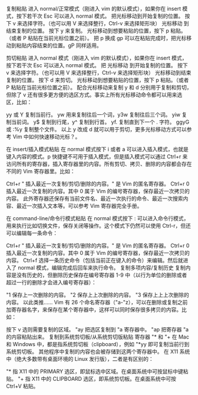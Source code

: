 复制粘贴
进入 normal/正常模式（刚进入 vim 的默认模式），如果你在 insert 模式，按下若干次 Esc 可以进入 normal 模式。
把光标移动到开始复制的位置。
按下 v 来选择字符。（也可以用 V 来选择整行，Ctrl-v 来选择矩形块）
光标移动 到结束复制的位置。
按下 y 来复制。
光标移动到想要粘贴的位置，按下 p 粘贴。（或者 P 粘贴在当前光标位置之前）。
把 p 换成 gp 可以在粘贴完成时，把光标移动到粘贴内容结束的位置。gP 同样适用。

剪切粘贴
进入 normal 模式（刚进入 vim 的默认模式），如果你在 insert 模式，按下若干次 Esc 可以进入 normal 模式。
把 光标移动 到开始复制的位置。
按下 v 来选择字符。（也可以用 V 来选择整行，Ctrl-v 来选择矩形块）
光标移动到结束复制的位置。
按下 d 来剪切。
光标移动到想要粘贴的位置，按下 p 粘贴。（或者 P 粘贴在当前光标位置之前）。
配合光标移动来复制
y 和 d 分别用于复制和剪切，但除了 v 还有很多更方便的选区方式。事实上所有光标移动命令都可以用来选区，比如：

yy 或 Y 复制当前行。
yw 用来复制往后一个词，y3w 复制往后三个词。
yiw 复制当前词。
y$ 复制到行尾，y^ 复制到行首。
yf. 复制直到下一个 . 字符。
ggyG 或 :%y 复制整个文件。
以上 y 改成 d 就可以用于剪切，更多光标移动方式可以参考 Vim 中如何快速移动光标？。

在 insert/插入模式粘贴
在 normal 模式按下 i 或者 a 可以进入插入模式，也就是键入内容的模式。p 快捷键不可用于插入模式，但是插入模式可以通过 Ctrl+r 来访问所有的寄存器，插入寄存器里的内容。所有剪切、拷贝、删除的内容都会存在不同的 Vim 寄存器里。比如：

Ctrl+r " 插入最近一次复制/剪切/删除的内容。" 是 Vim 的匿名寄存器。
Ctrl+r 0 插入最近一次复制的内容。其中 0 属于 Vim 的编号寄存器，保存最近一次拷贝的内容。
此外寄存器还保存有当前文件名、最近一次执行的命令、最近一次搜索内容、最近一次插入文本等。可以参考 Vim 寄存器完全手册。

在 command-line/命令行模式粘贴
在 normal 模式按下 : 可以进入命令行模式，用来执行比如切换文件，保存关闭等操作。这个模式下仍然可以使用 Ctrl-r，但还可以编辑每一条命令：

Ctrl+r " 插入最近一次复制/剪切/删除的内容。" 是 Vim 的匿名寄存器。
Ctrl+r 0 插入最近一次复制的内容。其中 0 属于 Vim 的编号寄存器，保存最近一次拷贝的内容。
Ctrl+f 选择一条历史命令（包括当前正在键入的命令）来编辑。然后就进入了 normal 模式，编辑完成后回车来执行命令。
复制多项内容/复制历史
复制内容是没有历史的，但删除历史保存在编号寄存器 1-9 中（以行为单位的删除或者超过一行的删除才会进入编号寄存器）：

"1 保存上一次删除的内容。
"2 保存上上次删除的内容。
"3 保存上上上次删除的内容。
以此类推……
Vim 有 26 个命名寄存器（"a-"z），可以在删除或复制之前加寄存器名字，来保存在某个寄存器中，这样可以同时保存很多拷贝的内容。比如：

按下 v 选则需要复制的区域。
"ay 把选区复制到 "a 寄存器中。
"ap 把寄存器 "a 的内容粘贴出来。
复制到系统剪切板/从系统剪切版粘贴
寄存器 "* 和 "+ 在 Mac 和 Windows 中，都是指系统剪切板（clipboard），例如 "*yy 即可复制当前行到系统剪切板。 其他程序中复制的内容也会被存储到这两个寄存器中。 在 X11 系统中（绝大多数带有桌面环境的 Linux 发行版），二者是有区别的：

"* 指 X11 中的 PRIMARY 选区，即鼠标选中区域。在桌面系统中可按鼠标中键粘贴。
"+ 指 X11 中的 CLIPBOARD 选区，即系统剪切板。在桌面系统中可按 Ctrl+V 粘贴。
